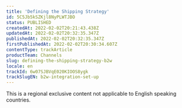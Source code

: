 ```yaml
---
title: 'Defining the Shipping Strategy'
id: 5C5Jb5kSZKjl8NyPLWTJBO
status: PUBLISHED
createdAt: 2022-02-02T20:21:43.438Z
updatedAt: 2022-02-02T20:32:35.347Z
publishedAt: 2022-02-02T20:32:35.347Z
firstPublishedAt: 2022-02-02T20:30:34.607Z
contentType: trackArticle
productTeam: Channels
slug: defining-the-shipping-strategy-b2w
locale: en
trackId: 6w07SJBVqE020KIOOS8ygk
trackSlugEN: b2w-integration-set-up
---
```


<div class="alert alert-warning" role="alert">This is a regional exclusive content not applicable to English speaking countries.</div>
